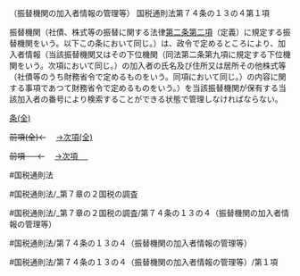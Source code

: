 （振替機関の加入者情報の管理等）
国税通則法第７４条の１３の４第１項

振替機関（社債、株式等の振替に関する法律[第二条第二項](国税通則法＿＿＿＿＿第２条第２項)（定義）に規定する振替機関をいう。以下この条において同じ。）は、政令で定めるところにより、加入者情報（当該振替機関又はその下位機関（同法第二条第九項に規定する下位機関をいう。次項において同じ。）の加入者の氏名及び住所又は居所その他株式等（社債等のうち財務省令で定めるものをいう。同項において同じ。）の内容に関する事項であつて財務省令で定めるものをいう。）を当該振替機関が保有する当該加入者の番号により検索することができる状態で管理しなければならない。

[条(全)](国税通則法＿＿＿＿＿第７４条の１３の４_.md)

~~前項(全)←~~　  [→次項(全)](国税通則法＿＿＿＿＿第７４条の１３の４第２項_.md)

~~前項 　 ←~~　  [→次項 　 ](国税通則法＿＿＿＿＿第７４条の１３の４第２項.md)



#国税通則法

#国税通則法/_第７章の２国税の調査

#国税通則法/_第７章の２国税の調査/第７４条の１３の４（振替機関の加入者情報の管理等）

#国税通則法/第７４条の１３の４（振替機関の加入者情報の管理等）

#国税通則法/第７４条の１３の４（振替機関の加入者情報の管理等）/第１項

